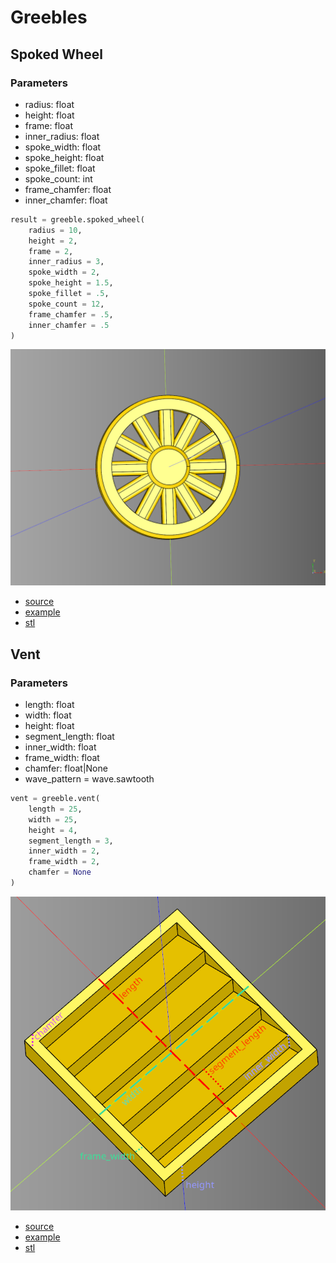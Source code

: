 # Greebles

## Spoked Wheel
### Parameters
* radius: float
* height: float
* frame: float
* inner_radius: float
* spoke_width: float
* spoke_height: float
* spoke_fillet: float
* spoke_count: int
* frame_chamfer: float
* inner_chamfer: float

``` python
result = greeble.spoked_wheel(
    radius = 10,
    height = 2,
    frame = 2,
    inner_radius = 3,
    spoke_width = 2,
    spoke_height = 1.5,
    spoke_fillet = .5,
    spoke_count = 12,
    frame_chamfer = .5,
    inner_chamfer = .5
)
```

![](image/tile/12.png)<br />

* [source](../src/cqterrain/greeble/spokedWheel.py)
* [example](../example/greeble/spokedWheel.py)
* [stl](../stl/greeble_spoked_wheel.stl)

## Vent

### Parameters
* length: float
* width: float
* height: float
* segment_length: float
* inner_width: float
* frame_width: float
* chamfer: float|None
* wave_pattern = wave.sawtooth

``` python
vent = greeble.vent(
    length = 25,
    width = 25,
    height = 4,
    segment_length = 3,
    inner_width = 2,
    frame_width = 2,
    chamfer = None
)
```

![](image/greeble/03.png)<br />

* [source](../src/cqterrain/greeble/vent.py)
* [example](../example/greeble_vent.py)
* [stl](../stl/greeble_vent.stl)
